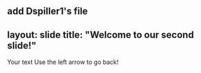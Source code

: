 add Dspiller1's file
---
layout: slide
title: "Welcome to our second slide!"
---
Your text
Use the left arrow to go back!
